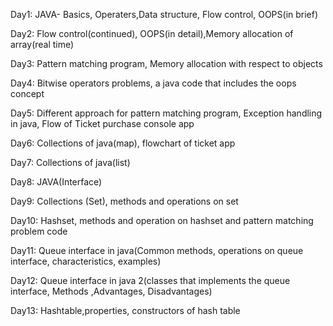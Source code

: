 Day1: JAVA- Basics, Operaters,Data structure, Flow control, OOPS(in brief)

Day2: Flow control(continued), OOPS(in detail),Memory allocation of array(real time)

Day3: Pattern matching program, Memory allocation with respect to objects

Day4: Bitwise operators problems, a java code that includes the oops concept

Day5: Different approach for pattern matching program, Exception handling in java, Flow of Ticket purchase console app

Day6: Collections of java(map), flowchart of ticket app

Day7: Collections of java(list)

Day8: JAVA(Interface)

Day9: Collections (Set), methods and operations on set

Day10: Hashset, methods and operation on hashset and pattern matching problem code

Day11: Queue interface in java(Common methods, operations on queue interface, characteristics, examples)

Day12: Queue interface in  java 2(classes that implements the queue interface, Methods ,Advantages, Disadvantages)

Day13: Hashtable,properties, constructors of hash table



